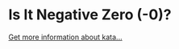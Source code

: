 Is It Negative Zero (-0)?
=
[Get more information about kata...](https://www.codewars.com//kata//kata/5c5086287bc6600001c7589a)
